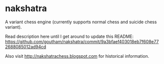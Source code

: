 # nakshatra
A variant chess engine (currently supports normal chess and suicide chess variant).

Read description here until I get around to update this README: https://github.com/goutham/nakshatra/commit/9a3bfaef403018eb7f608e772688085012ad94cd

Also visit http://nakshatrachess.blogspot.com for historical information.
